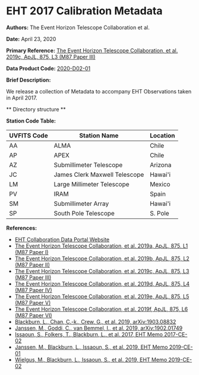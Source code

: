 # EHT 2017 Calibration Metadata

**Authors:** The Event Horizon Telescope Collaboration et al.

**Date:** April 23, 2020

**Primary Reference:** [The Event Horizon Telescope Collaboration, et al. 2019c, ApJL, 875, L3 (M87 Paper III)](https://doi.org/10.3847/2041-8213/ab0c57)

**Data Product Code:** [2020-D02-01](https://eventhorizontelescope.org/for-astronomers/data)

**Brief Description:**

We release a collection of Metadata to accompany EHT Observations taken in April 2017.

** Directory structure **

**Station Code Table:**

| UVFITS Code | Station Name                  | Location |
| ----------- | ----------------------------- | -------- |
| AA          | ALMA                          | Chile    |
| AP          | APEX                          | Chile    |
| AZ          | Submillimeter Telescope       | Arizona  |
| JC          | James Clerk Maxwell Telescope | Hawai'i  |
| LM          | Large Millimeter Telescope    | Mexico   |
| PV          | IRAM                          | Spain    |
| SM          | Submillimeter Array           | Hawai'i  |
| SP          | South Pole Telescope          | S. Pole  |

**References:**

- [EHT Collaboration Data Portal Website](https://eventhorizontelescope.org/for-astronomers/data)
- [The Event Horizon Telescope Collaboration, et al. 2019a, ApJL, 875, L1 (M87 Paper I)](https://doi.org/10.3847/2041-8213/ab0ec7)
- [The Event Horizon Telescope Collaboration, et al. 2019b, ApJL, 875, L2 (M87 Paper II)](https://doi.org/10.3847/2041-8213/ab0c96)
- [The Event Horizon Telescope Collaboration, et al. 2019c, ApJL, 875, L3 (M87 Paper III)](https://doi.org/10.3847/2041-8213/ab0c57)
- [The Event Horizon Telescope Collaboration, et al. 2019d, ApJL, 875, L4 (M87 Paper IV)](https://doi.org/10.3847/2041-8213/ab0e85)
- [The Event Horizon Telescope Collaboration, et al. 2019e, ApJL, 875, L5 (M87 Paper V)](https://doi.org/10.3847/2041-8213/ab0f43)
- [The Event Horizon Telescope Collaboration, et al. 2019f, ApJL, 875, L6 (M87 Paper VI)](https://doi.org/10.3847/2041-8213/ab1141)
- [Blackburn, L., Chan, C.-k., Crew, G., et al. 2019, arXiv:1903.08832](https://ui.adsabs.harvard.edu/abs/2019arXiv190308832B/abstract)
- [Janssen, M., Goddi, C., van Bemmel, I., et al. 2019, arXiv:1902.01749](https://ui.adsabs.harvard.edu/abs/2019arXiv190201749J/abstract)
- [Issaoun, S., Folkers, T., Blackburn, L., et al. 2017, EHT Memo 2017-CE-02](https://eventhorizontelescope.org/for-astronomers/memos)
- [Janssen, M., Blackburn, L., Issaoun, S., et al. 2019, EHT Memo 2019-CE-01](https://eventhorizontelescope.org/for-astronomers/memos)
- [Wielgus, M., Blackburn, L., Issaoun, S., et al. 2019, EHT Memo 2019-CE-02](https://eventhorizontelescope.org/for-astronomers/memos)
